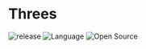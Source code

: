 # Threes

![release](https://img.shields.io/badge/release-1.0-brightgreen)
![Language](https://img.shields.io/badge/Language-Python-blue)
![Open Source](https://badges.frapsoft.com/os/v2/open-source.svg?v=103)

